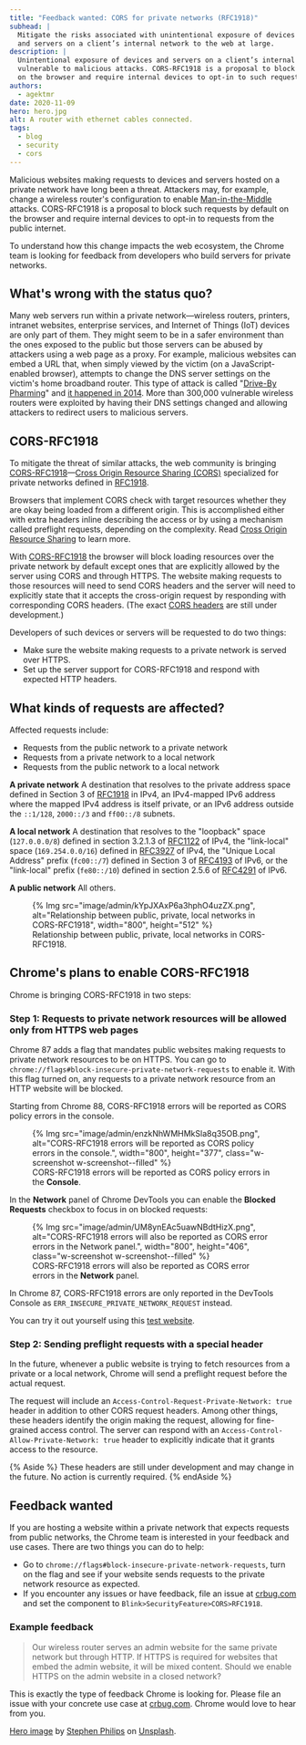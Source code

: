 ```yaml
---
title: "Feedback wanted: CORS for private networks (RFC1918)"
subhead: |
  Mitigate the risks associated with unintentional exposure of devices
  and servers on a client’s internal network to the web at large.
description: |
  Unintentional exposure of devices and servers on a client’s internal network to the web at large makes them
  vulnerable to malicious attacks. CORS-RFC1918 is a proposal to block requests from public networks by default
  on the browser and require internal devices to opt-in to such requests.
authors:
  - agektmr
date: 2020-11-09
hero: hero.jpg
alt: A router with ethernet cables connected.
tags:
  - blog
  - security
  - cors
---
```


Malicious websites making requests to devices and servers hosted on a private
network have long been a threat. Attackers may, for example, change a wireless
router's configuration to enable
[Man-in-the-Middle](https://en.wikipedia.org/wiki/Man-in-the-middle_attack)
attacks. CORS-RFC1918 is a proposal to block such requests by default on the
browser and require internal devices to opt-in to requests from the public
internet.

To understand how this change impacts the web ecosystem, the Chrome team is
looking for feedback from developers who build servers for private networks.

## What's wrong with the status quo?

Many web servers run within a private network—wireless routers, printers,
intranet websites, enterprise services, and Internet of Things (IoT) devices are only part of them.
They might seem to be in a safer environment than the ones exposed to the public
but those servers can be abused by attackers using a web page as a proxy. For
example, malicious websites can embed a URL that, when simply viewed by the
victim (on a JavaScript-enabled browser), attempts to change the DNS server
settings on the victim's home broadband router. This type of attack is called
"[Drive-By
Pharming](https://link.springer.com/chapter/10.1007/978-3-540-77048-0_38)" and
[it happened in
2014](https://securityaffairs.co/wordpress/22743/cyber-crime/soho-pharming-attack.html).
More than 300,000 vulnerable wireless routers were exploited by having their DNS
settings changed and allowing attackers to redirect users to malicious servers.

## CORS-RFC1918

To mitigate the threat of similar attacks, the web community is bringing
[CORS-RFC1918](https://wicg.github.io/cors-rfc1918/)—[Cross Origin Resource
Sharing (CORS)](https://developer.mozilla.org/docs/Web/HTTP/CORS) specialized
for private networks defined in [RFC1918](https://tools.ietf.org/html/rfc1918).

Browsers that implement CORS check with target
resources whether they are okay being loaded from a different origin. This is
accomplished either with extra headers inline describing the access or by using
a mechanism called preflight requests, depending on the complexity. Read [Cross
Origin Resource Sharing](https://web.dev/cross-origin-resource-sharing/)
to learn more.

With [CORS-RFC1918](https://wicg.github.io/cors-rfc1918/) the browser will block
loading resources over the private network by default except ones that are
explicitly allowed by the server using CORS and through HTTPS. The website
making requests to those resources will need to send CORS headers and the server
will need to explicitly state that it accepts the cross-origin request by
responding with corresponding CORS headers. (The exact [CORS
headers](https://wicg.github.io/cors-rfc1918/) are still under development.)

Developers of such devices or servers will be requested to do two things:

* Make sure the website making requests to a private network is served over
  HTTPS.
* Set up the server support for CORS-RFC1918 and respond with expected HTTP
  headers.

## What kinds of requests are affected?

Affected requests include:
* Requests from the public network to a private network
* Requests from a private network to a local network
* Requests from the public network to a local network

**A private network**
A destination that resolves to the private address space defined in Section 3 of
[RFC1918](https://tools.ietf.org/html/rfc1918) in IPv4, an IPv4-mapped IPv6
address where the mapped IPv4 address is itself private, or an IPv6 address
outside the `::1/128`, `2000::/3` and `ff00::/8` subnets.

**A local network**
A destination that resolves to the "loopback" space (`127.0.0.0/8`) defined in
section 3.2.1.3 of [RFC1122](https://tools.ietf.org/html/rfc1122) of IPv4, the
"link-local" space (`169.254.0.0/16`) defined in
[RFC3927](https://tools.ietf.org/html/rfc3927) of IPv4, the "Unique Local
Address" prefix (`fc00::/7`) defined in Section 3 of
[RFC4193](https://tools.ietf.org/html/rfc4193) of IPv6, or the "link-local"
prefix (`fe80::/10`) defined in section 2.5.6 of
[RFC4291](https://tools.ietf.org/html/rfc4291) of IPv6.

**A public network**
All others.

<figure class="w-figure">
  {% Img src="image/admin/kYpJXAxP6a3hphO4uzZX.png", alt="Relationship between public, private, local networks in CORS-RFC1918", width="800", height="512" %}
  <figcaption class="w-figcaption">Relationship between public, private, local networks in CORS-RFC1918.</figcaption>
</figure>

## Chrome's plans to enable CORS-RFC1918

Chrome is bringing CORS-RFC1918 in two steps:

### Step 1: Requests to private network resources will be allowed only from HTTPS web pages

Chrome 87 adds a flag that mandates public websites making requests to private
network resources to be on HTTPS. You can go to
`chrome://flags#block-insecure-private-network-requests` to enable it. With this
flag turned on, any requests to a private network resource from an HTTP website
will be blocked.

Starting from Chrome 88, CORS-RFC1918 errors will be reported as CORS policy
errors in the console.

<figure class="w-figure">
  {% Img src="image/admin/enzkNhWMHMkSla8q35OB.png", alt="CORS-RFC1918 errors will be reported as CORS policy errors in the console.", width="800", height="377", class="w-screenshot w-screenshot--filled" %}
  <figcaption class="w-figcaption">CORS-RFC1918 errors will be reported as CORS policy errors in the <b>Console</b>.</figcaption>
</figure>

In the **Network** panel of Chrome DevTools you can enable the **Blocked Requests**
checkbox to focus in on blocked requests:

<figure class="w-figure">
  {% Img src="image/admin/UM8ynEAc5uawNBdtHizX.png", alt="CORS-RFC1918 errors will also be reported as CORS error errors in the Network panel.", width="800", height="406", class="w-screenshot w-screenshot--filled" %}
  <figcaption class="w-figcaption">CORS-RFC1918 errors will also be reported as CORS error errors in the <b>Network</b> panel.</figcaption>
</figure>

In Chrome 87, CORS-RFC1918 errors are only reported in the DevTools Console as
`ERR_INSECURE_PRIVATE_NETWORK_REQUEST` instead.

You can try it out yourself using this [test
website](http://cors-rfc1918-testbed.glitch.me).

### Step 2: Sending preflight requests with a special header

In the future, whenever a public website is trying to fetch resources from a
private or a local network, Chrome will send a preflight request before the
actual request.

The request will include an `Access-Control-Request-Private-Network: true`
header in addition to other CORS request headers. Among other things, these
headers identify the origin making the request, allowing for fine-grained access
control. The server can respond with an `Access-Control-Allow-Private-Network:
true` header to explicitly indicate that it grants access to the resource.

{% Aside %}
These headers are still under development and may change in the future. No action is
currently required.
{% endAside %}

## Feedback wanted

If you are hosting a website within a private network that expects requests from
public networks, the Chrome team is interested in your feedback and use cases. There
are two things you can do to help:

* Go to `chrome://flags#block-insecure-private-network-requests`, turn on the
  flag and see if your website sends requests to the private network resource as
  expected.
* If you encounter any issues or have feedback, file an issue at
  [crbug.com](https://bugs.chromium.org/p/chromium/issues/entry?components=Blink%3ESecurityFeature%3ECORS)
  and set the component to `Blink>SecurityFeature>CORS>RFC1918`.

### Example feedback

> Our wireless router serves an admin website for the same private network but
> through HTTP. If HTTPS is required for websites that embed the admin website,
> it will be mixed content. Should we enable HTTPS on the admin website in a
> closed network?

This is exactly the type of feedback Chrome is looking for. Please file an issue
with your concrete use case at [crbug.com](https://crbug.com). Chrome would love to hear from you.

[Hero image](https://unsplash.com/photos/tN344soypQM) by [Stephen
Philips](https://unsplash.com/@hostreviews) on [Unsplash](https://unsplash.com).
